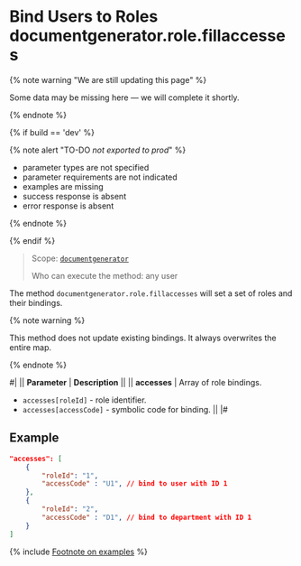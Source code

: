 # Bind Users to Roles documentgenerator.role.fillaccesses

{% note warning "We are still updating this page" %}

Some data may be missing here — we will complete it shortly.

{% endnote %}

{% if build == 'dev' %}

{% note alert "TO-DO _not exported to prod_" %}

- parameter types are not specified
- parameter requirements are not indicated
- examples are missing
- success response is absent
- error response is absent

{% endnote %}

{% endif %}

> Scope: [`documentgenerator`](../../scopes/permissions.md)
>
> Who can execute the method: any user

The method `documentgenerator.role.fillaccesses` will set a set of roles and their bindings.

{% note warning %}

This method does not update existing bindings. It always overwrites the entire map.

{% endnote %}

#|
|| **Parameter** | **Description** ||
|| **accesses** | Array of role bindings.
- `accesses[roleId]` - role identifier.
- `accesses[accessCode]` - symbolic code for binding. ||
|#

## Example

```json
"accesses": [
	{
		"roleId": "1",
		"accessCode" : "U1", // bind to user with ID 1
	},
	{
		"roleId": "2",
		"accessCode" : "D1", // bind to department with ID 1
	}
]
```

{% include [Footnote on examples](../../../_includes/examples.md) %}